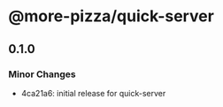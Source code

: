 # @more-pizza/quick-server

## 0.1.0

### Minor Changes

- 4ca21a6: initial release for quick-server
